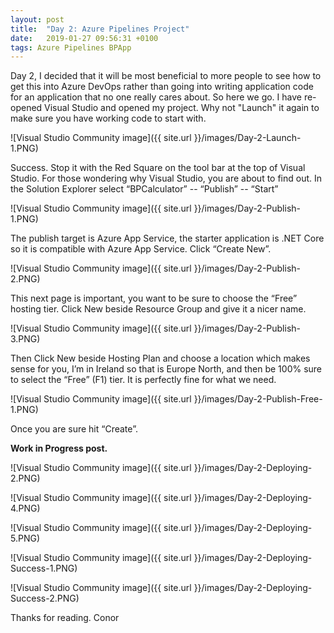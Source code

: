 ```yaml
---
layout: post
title:  "Day 2: Azure Pipelines Project"
date:   2019-01-27 09:56:31 +0100
tags: Azure Pipelines BPApp
---
```


Day 2, I decided that it will be most beneficial to more people to see how to get this into Azure DevOps rather than going into writing application code for an application that no one really cares about. So here we go. I have re-opened Visual Studio and opened my project. Why not "Launch" it again to make sure you have working code to start with.

![Visual Studio Community image]({{ site.url }}/images/Day-2-Launch-1.PNG)

Success. Stop it with the Red Square on the tool bar at the top of Visual Studio. For those wondering why Visual Studio, you are about to find out. In the Solution Explorer select “BPCalculator” -- “Publish” -- “Start”

![Visual Studio Community image]({{ site.url }}/images/Day-2-Publish-1.PNG)

The publish target is Azure App Service, the starter application is .NET Core so it is compatible with Azure App Service. Click “Create New”.

![Visual Studio Community image]({{ site.url }}/images/Day-2-Publish-2.PNG)

This next page is important, you want to be sure to choose the “Free” hosting tier. Click New beside Resource Group and give it a nicer name.

![Visual Studio Community image]({{ site.url }}/images/Day-2-Publish-3.PNG)

Then Click New beside Hosting Plan and choose a location which makes sense for you, I’m in Ireland so that is Europe North, and then be 100% sure to select the “Free” (F1) tier. It is perfectly fine for what we need.

![Visual Studio Community image]({{ site.url }}/images/Day-2-Publish-Free-1.PNG)

Once you are sure hit “Create”.

**Work in Progress post.**

![Visual Studio Community image]({{ site.url }}/images/Day-2-Deploying-2.PNG)

![Visual Studio Community image]({{ site.url }}/images/Day-2-Deploying-4.PNG)

![Visual Studio Community image]({{ site.url }}/images/Day-2-Deploying-5.PNG)

![Visual Studio Community image]({{ site.url }}/images/Day-2-Deploying-Success-1.PNG)

![Visual Studio Community image]({{ site.url }}/images/Day-2-Deploying-Success-2.PNG)

Thanks for reading.
Conor